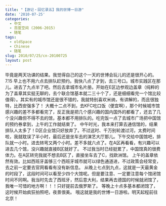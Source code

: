 ```yaml
---
title: "【游记・回忆录五】我的世博一日游"
date: '2010-07-25'
categories:
  - 中文
  - 百度空间 (2006-2015)
  - 随笔
tags:
  - oldSpace
  - Chinese
  - 随笔
slug: 2010/07/25/cn-20100725
layout: post
---
```

毕竟是两天功课的结果。我觉得自己的这个一天的世博会玩儿的还是很开心的。
7.15
早上也不用六点去排队赶预约。我快八点了才到，去三号口。城市实践区在那儿。进去了九点半了吧。然后去拿城市名片册。开始在E区边参观边盖章（纯粹的为了盖章其实挺无聊的，去个联合馆基本就二三十个了，还是细细看完一个馆比较值得）。其实有的城市馆还是很不错的，我就特别喜欢米纳，有讲解的，而且很独特，比西安强多了！
大概十二点不到，去KFC吃口饭（便宜啊），那个时候城市馆感兴趣的差不多都看完了，反正我是把几个感兴趣的国内国外的都看了，还去了几个没兴趣但不得不去的馆，基本都不用排队的。吃完饭一点了去城市广场把中国馆的预约券拿到，上午的工作就结束了。
中午时光，我本来打算去通信馆的，结果排队人太多了！D区企业馆只好放弃了。不过这时、千万别轮渡过河，太费时间啦，我就耽误了半小时，最后还是坐车去的演艺大厅那儿。下午交给中国馆吧，排队就一小时。进去转弯又两个小时。差不多就六点了。在A区再看看，有兴趣可以进去几个馆，没兴趣就直接B区就好了。
不过我当时已经挺累了，中国馆真的很费体力。在A区转完我就不想去B区了，直接坐车去了C，找欧洲馆。
上午的盖章依然有效。比如西班牙盖够三个西班牙城市就可以绿色通道进，不过政策会经常变，去之前一定要去官网看看有没有新信息。
从晚上七点到九点，这就是一天最黄金的时段了，这段时间可以看至少四个大馆呢。但是要注意、一定要注意每个馆闭馆时间不同啊。我当时先去了西班牙，然后意大利，结果再去德国的时候就闭馆了，我唯一可惜的地方啊！！！只好提前去俄罗斯了。
等晚上十点多基本都闭馆了，这时候开始疯狂拍照吧，夜景很美。
哦这就是我的世博一日游啦。明天起程前往北京！